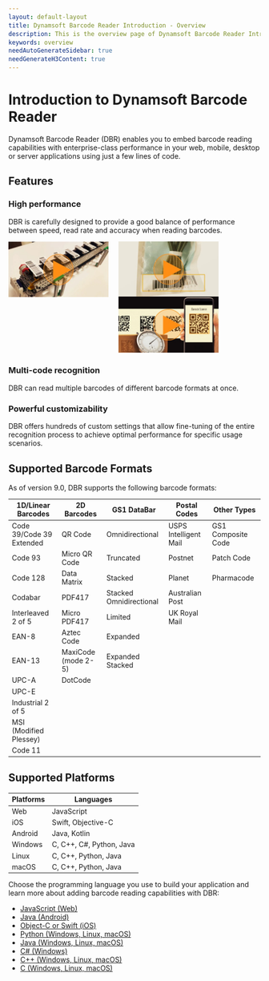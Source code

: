 ```yaml
---
layout: default-layout
title: Dynamsoft Barcode Reader Introduction - Overview
description: This is the overview page of Dynamsoft Barcode Reader Introduction.
keywords: overview
needAutoGenerateSidebar: true
needGenerateH3Content: true
---
```


# Introduction to Dynamsoft Barcode Reader

Dynamsoft Barcode Reader (DBR) enables you to embed barcode reading capabilities with enterprise-class performance in your web, mobile, desktop or server applications using just a few lines of code.

## Features

### High performance

DBR is carefully designed to provide a good balance of performance between speed, read rate and accuracy when reading barcodes.

<a href="https://www.youtube.com/embed/eDn0GFWSCNQ" target="_blank"><img style="width: 200px;float:left;" src="assets/dbr_overview.jpg" alt="Barcode Scan SDK" loading="lazy"></a>
<a href="https://www.youtube.com/embed/77VMxU7waas" target="_blank"><img style="width: 200px;float:left;margin-left: 20px;" src="assets/dbr_overview_2.jpg" alt="Barcode Scan SDK" loading="lazy"></a>
<a href="https://www.youtube.com/embed/IUarUHrP2Io" target="_blank"><img style="width: 200px;margin-left: 20px;" src="assets/dbr_overview3.jpg" alt="Barcode Scan SDK" loading="lazy"></a>

### Multi-code recognition

DBR can read multiple barcodes of different barcode formats at once.

### Powerful customizability

DBR offers hundreds of custom settings that allow fine-tuning of the entire recognition process to achieve optimal performance for specific usage scenarios.

## Supported Barcode Formats

As of version 9.0, DBR supports the following barcode formats:  

| 1D/Linear Barcodes       | 2D Barcodes         | GS1 DataBar             | Postal Codes          | Other Types        |
|--------------------------|---------------------|-------------------------| --------------------- | ------------------ |
| Code 39/Code 39 Extended | QR Code             | Omnidirectional         | USPS Intelligent Mail | GS1 Composite Code |
| Code 93                  | Micro QR Code       | Truncated               | Postnet               | Patch Code         |
| Code 128                 | Data Matrix         | Stacked                 | Planet                | Pharmacode         |
| Codabar                  | PDF417              | Stacked Omnidirectional | Australian Post       |                    |
| Interleaved 2 of 5       | Micro PDF417        | Limited                 | UK Royal Mail         |                    |
| EAN-8                    | Aztec Code          | Expanded                |                       |                    |
| EAN-13                   | MaxiCode (mode 2-5) | Expanded Stacked        |                       |                    |
| UPC-A                    | DotCode             |                         |                       |                    |
| UPC-E                    |                     |                         |                       |                    |
| Industrial 2 of 5        |                     |                         |                       |                    |
| MSI (Modified Plessey)   |                     |                         |                       |                    |
| Code 11                  |                     |                         |                       |                    |

## Supported Platforms

| Platforms | Languages                 |
|-----------|---------------------------|
| Web       | JavaScript                |
| iOS       | Swift, Objective-C        |
| Android   | Java, Kotlin              |
| Windows   | C, C++, C\#, Python, Java |
| Linux     | C, C++, Python, Java      |
| macOS     | C, C++, Python, Java      |

Choose the programming language you use to build your application and learn more about adding barcode reading capabilities with DBR:

* [JavaScript (Web)]({{site.js}})
* [Java (Android)]({{site.android}})
* [Object-C or Swift (iOS)]({{site.oc}})
* [Python (Windows, Linux, macOS)]({{site.python}})
* [Java (Windows, Linux, macOS)]({{site.java}})
* [C\# (Windows)]({{site.dotnet}})
* [C++ (Windows, Linux, macOS)]({{site.cpp}})
* [C (Windows, Linux, macOS)]({{site.c}})
